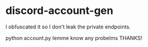 # discord-account-gen
I obfuscated it so I don't leak the private endpoints.

python account.py 
lemme know any probelms THANKS!
